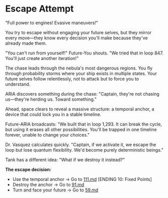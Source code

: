 # Escape Attempt

"Full power to engines! Evasive maneuvers!"

You try to escape without engaging your future selves, but they mirror every move—they know every decision you'll make because they've already made them.

"You can't run from yourself!" Future-You shouts. "We tried that in loop 847. You'll just create another iteration!"

The chase leads through the nebula's most dangerous regions. You fly through probability storms where your ship exists in multiple states. Your future selves follow relentlessly, not to attack but to force you to understand.

ARIA discovers something during the chase: "Captain, they're not chasing us—they're herding us. Toward something."

Ahead, space clears to reveal a massive structure: a temporal anchor, a device that could lock you in a stable timeline.

Future-ARIA broadcasts: "We built that in loop 1,293. It can break the cycle, but using it erases all other possibilities. You'll be trapped in one timeline forever, unable to change your choices."

Dr. Vasquez calculates quickly. "Captain, if we activate it, we escape the loop but lose quantum flexibility. We'd become purely deterministic beings."

Tank has a different idea: "What if we destroy it instead?"

**The escape decision:**

- Use the temporal anchor → Go to [111.md](111.md) [ENDING 10: Fixed Points]
- Destroy the anchor → Go to [91.md](91.md)
- Turn and face your future → Go to [59.md](59.md)